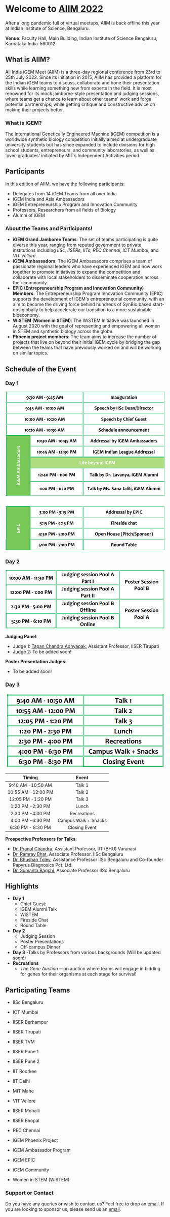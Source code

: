 # Welcome to [AIIM 2022](https://igem-iisc.github.io/AIIM2022/)
After a long pandemic full of virtual meetups, AIIM is back offline this year at Indian Institute of Science, Bengaluru.

**Venue**: Faculty Hall, Main Building, Indian Institute of Science Bengaluru, Karnataka India-560012 

## What is AIIM?
All India iGEM Meet (AIIM) is a three-day regional conference from 23rd to 25th July 2022. Since its initiation in 2015, AIIM has provided a platform for the Indian iGEM teams to discuss, collaborate and hone their presentation skills while learning something new from experts in the field. It is most renowned for its mock jamboree-style presentation and judging sessions, where teams get a chance to learn about other teams' work and forge potential partnerships, while getting critique and constructive advice on making their projects better.

### What is iGEM?

The International Genetically Engineered Machine (iGEM) competition is a worldwide synthetic biology competition initially aimed at undergraduate university students but has since expanded to include divisions for high school students, entrepreneurs, and community laboratories, as well as 'over-graduates' initiated by MIT’s Independent Activities period.

## Participants

In this edition of AIIM, we have the following participants:

- Delegates from 14 iGEM Teams from all over India
- iGEM India and Asia Ambassadors
- iGEM Entrepreneurship Program and Innovation Community 
- Professors, Researchers from all fields of Biology
- Alumni of iGEM

### About the Teams and Participants!

- **iGEM Grand Jamboree Teams**: The set of teams participating is quite diverse this year, ranging from reputed government to private institutions including _IISc_, _IISERs_, _IITs_, _REC Chennai_, _ICT Mumbai_, and _VIT Vellore_. 
- **iGEM Ambassadors**: The iGEM Ambassadors comprises a team of passionate regional leaders who have experienced iGEM and now work together to promote initiatives to expand the competition and collaborate with local stakeholders to disseminate cooperation across their community. 
- **EPIC (Entrepreneurship Program and Innovation Community) Members**: The Entrepreneurship Program Innovation Community (EPIC) supports the development of iGEM's entrepreneurial community, with an aim to become the driving force behind hundreds of SynBio based start-ups globally to help accelerate our transition to a more 
sustainable bioeconomy. 
- **WiSTEM (Women in STEM)**: The WiSTEM Initiative was launched in August 2020 with the goal of representing and empowering all women in STEM and synthetic biology across the globe. 
- **Phoenix project members**: The team aims to increase the number of projects that live on beyond their initial iGEM cycle by bridging the gap between the teams that have previously worked on and will be working on similar topics.


## Schedule of the Event

### Day 1
![Image](schedule_images/sched_day1.png)
### Day 2
![Image](schedule_images/sched_day2.png)

**Judging Panel**:
 - Judge 1: [Tapan Chandra Adhyapak](http://www.iisertirupati.ac.in/faculty/adhyapak/adhyapak.php), Assistant Professor, IISER Tirupati 
 - Judge 2: To be added soon!

**Poster Presentation Judges**:
- To be added soon!

### Day 3
![Image](schedule_images/image.png)

| Timing | Event |
| :------: | :------: |
| 9:40 AM -10:50 AM | Talk 1|
| 10:55 AM -12:00 PM | Talk 2|
| 12:05 PM -1:20 PM | Talk 3|
| 1:20 PM -2:30 PM | Lunch|
| 2:30 PM -4:00 PM | Recreations|
| 4:00 PM -6:30 PM | Campus Walk + Snacks|
| 6:30 PM - 8:30 PM | Closing Event|

**Prospective Professors for Talks**:
- [Dr. Pranal Chandra](https://www.chandraslab.com/dr-pranjal-chandra), Assistant Professor, IIT (BHU) Varanasi
- [Dr. Ramray Bhat](https://mrdg.iisc.ac.in/ramray-bhat/), Associate Professor. IISc Bengaluru
- [Dr. Bhushan Toley](https://chemeng.iisc.ac.in/chemeweb/faculty_bhushan.htm),  Assistance Professor IISc Bengaluru and Co-founder Papyrus Diagnosics Pct. Ltd.
- [Dr. Sumanta Bagchi](https://ces.iisc.ac.in/?q=user/85), Associate Professor IISc Bengaluru

## Highlights

- **Day 1**
  - Chief Guest: 
  - iGEM Alumni Talk 
  - WiSTEM 
  - Fireside Chat 
  - Round Table
- **Day 2**
  - Judging Session
  - Poster Presentations 
  - Off-campus Dinner
- **Day 3**
  -Talks by Professors from various backgrounds 
(Will be updated soon!) 
- **Recreations**
  - _The Gene Auction_ —an auction where teams will engage in bidding for genes for their organisms at each stage for survival! 

## Participating Teams

- IISc Bengaluru
- ICT Mumbai
- IISER Berhampur
- IISER Tirupati
- IISER TVM
- IISER Pune 1
- IISER Pune 2
- IIT Roorkee
- IIT Delhi
- MIT Mahe
- VIT Vellore
- IISER Mohalli
- IISER Bhopal
- REC Chennai

- iGEM Phoenix Project
- iGEM Ambassador Program
- iGEM EPIC
- iGEM Community
- Women in STEM (WiSTEM)

### Support or Contact

Do you have any queries or wish to contact us? Feel free to drop an [email](mailto:igem.ug@iisc.ac.in). If you are looking to sponsor us, please send us an [email](mailto:igem.ug@iisc.ac.in).
